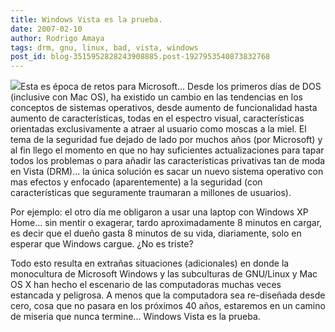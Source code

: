 ```yaml
---
title: Windows Vista es la prueba.
date: 2007-02-10
author: Rodrigo Amaya
tags: drm, gnu, linux, bad, vista, windows
post_id: blog-3515952828243908885.post-1927953540873832768
---
```


[![](http://bp2.blogger.com/_ayvorITawE4/Rc9ltaSA90I/AAAAAAAAAFc/Y38pFNmKPAc/s400/vista_likes_linux.jpg)](http://bp2.blogger.com/_ayvorITawE4/Rc9ltaSA90I/AAAAAAAAAFc/Y38pFNmKPAc/s1600-h/vista_likes_linux.jpg)Esta es época de retos para Microsoft... Desde los primeros días de DOS (inclusive con Mac OS), ha existido un cambio en las tendencias en los conceptos de sistemas operativos, desde aumento de funcionalidad hasta aumento de características, todas en el espectro visual, características orientadas exclusivamente a atraer al usuario como moscas a la miel. El tema de la seguridad fue dejado de lado por muchos años (por Microsoft) y al fin llego el momento en que no hay suficientes actualizaciones para tapar todos los problemas o para añadir las características privativas tan de moda en Vista (DRM)... la única solución es sacar un nuevo sistema operativo con mas efectos y enfocado (aparentemente) a la seguridad (con características que seguramente traumaran a millones de usuarios).

Por ejemplo: el otro día me obligaron a usar una laptop con Windows XP Home... sin mentir o exagerar, tardo aproximadamente 8 minutos en cargar, es decir que el dueño gasta 8 minutos de su vida, diariamente, solo en esperar que Windows cargue. ¿No es triste?

Todo esto resulta en extrañas situaciones (adicionales) en donde la monocultura de Microsoft Windows y las subculturas de GNU/Linux y Mac OS X han hecho el escenario de las computadoras muchas veces estancada y peligrosa. A menos que la computadora sea re-diseñada desde cero, cosa que no pasara en los próximos 40 años, estaremos en un camino de miseria que nunca termine... Windows Vista es la prueba.